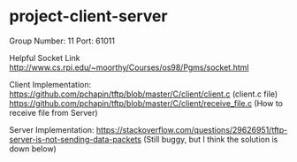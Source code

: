 # project-client-server

Group Number: 11
Port: 61011

Helpful Socket Link
http://www.cs.rpi.edu/~moorthy/Courses/os98/Pgms/socket.html

Client Implementation:
https://github.com/pchapin/tftp/blob/master/C/client/client.c (client.c file)
https://github.com/pchapin/tftp/blob/master/C/client/receive_file.c (How to
receive file from Server)

Server Implementation:
https://stackoverflow.com/questions/29626951/tftp-server-is-not-sending-data-packets
(Still buggy, but I think the solution is down below)

